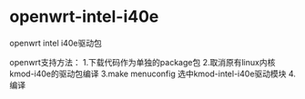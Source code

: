 # openwrt-intel-i40e
openwrt intel i40e驱动包

openwrt支持方法：
1.下载代码作为单独的package包
2.取消原有linux内核kmod-i40e的驱动包编译
3.make menuconfig 选中kmod-intel-i40e驱动模块
4.编译
